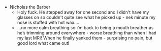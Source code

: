 - Nicholas the Barber
	- Holy fuck. He stepped away for one second and I didn't have my glasses on so couldn't quite see what he picked up - nek minute my nose is stuffed with hot wax….
	- …no more calm breathing so i’m back to being a mouth breather as he’s trimming around everywhere - worse breathing than when I had my last MRI!
	  When he finally yanked them - surprising no pain, but good lord what came out!